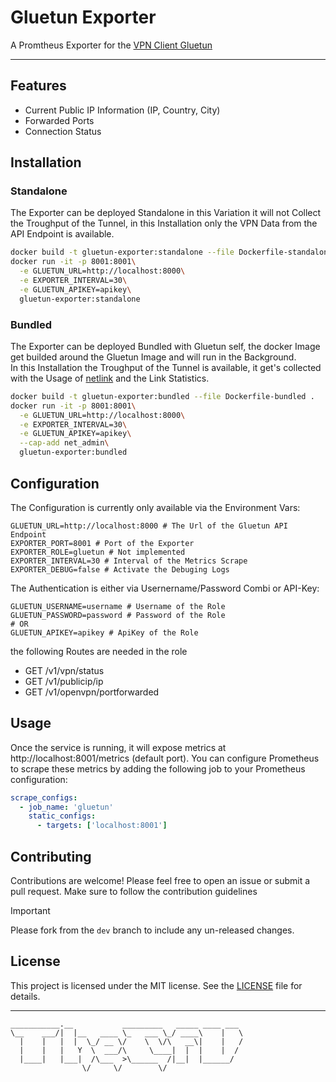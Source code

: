 # Gluetun Exporter
A Promtheus Exporter for the [VPN Client Gluetun](https://github.com/qdm12/gluetun)

---

## Features

- Current Public IP Information (IP, Country, City)
- Forwarded Ports
- Connection Status

## Installation

### Standalone
The Exporter can be deployed Standalone in this Variation it will not Collect the Troughput of the Tunnel, in this Installation only the VPN Data from the API Endpoint is available.
```bash
docker build -t gluetun-exporter:standalone --file Dockerfile-standalone .
docker run -it -p 8001:8001\
  -e GLUETUN_URL=http://localhost:8000\
  -e EXPORTER_INTERVAL=30\
  -e GLUETUN_APIKEY=apikey\
  gluetun-exporter:standalone
```

### Bundled
The Exporter can be deployed Bundled with Gluetun self, the docker Image get builded around the Gluetun Image and will run in the Background. </br>
In this Installation the Troughput of the Tunnel is available, it get's collected with the Usage of [netlink](github.com/vishvananda/netlink) and the Link Statistics.
```bash
docker build -t gluetun-exporter:bundled --file Dockerfile-bundled .
docker run -it -p 8001:8001\
  -e GLUETUN_URL=http://localhost:8000\
  -e EXPORTER_INTERVAL=30\
  -e GLUETUN_APIKEY=apikey\
  --cap-add net_admin\
  gluetun-exporter:bundled
```

## Configuration
The Configuration is currently only available via the Environment Vars:
```env
GLUETUN_URL=http://localhost:8000 # The Url of the Gluetun API Endpoint
EXPORTER_PORT=8001 # Port of the Exporter
EXPORTER_ROLE=gluetun # Not implemented
EXPORTER_INTERVAL=30 # Interval of the Metrics Scrape
EXPORTER_DEBUG=false # Activate the Debuging Logs
```

The Authentication is either via Usernername/Password Combi or API-Key:
```env
GLUETUN_USERNAME=username # Username of the Role
GLUETUN_PASSWORD=password # Password of the Role
# OR
GLUETUN_APIKEY=apikey # ApiKey of the Role
```
the following Routes are needed in the role
- GET /v1/vpn/status
- GET /v1/publicip/ip
- GET /v1/openvpn/portforwarded

## Usage

Once the service is running, it will expose metrics at http://localhost:8001/metrics (default port). You can configure Prometheus to scrape these metrics by adding the following job to your Prometheus configuration:

```yaml
scrape_configs:
  - job_name: 'gluetun'
    static_configs:
      - targets: ['localhost:8001']
```

## Contributing

Contributions are welcome! Please feel free to open an issue or submit a pull request. Make sure to follow the contribution guidelines

> [!IMPORTANT]
> Please fork from the `dev` branch to include any un-released changes.

## License

This project is licensed under the MIT license. See the [LICENSE](LICENSE) file for details.

---
```
___________.__           _________   _____ ____ ___ 
\__    ___/|  |__   ____ \_   ___ \_/ ____\    |   \
  |    |   |  |  \_/ __ \/    \  \/\   __\|    |   /
  |    |   |   Y  \  ___/\     \____|  |  |    |  / 
  |____|   |___|  /\___  >\______  /|__|  |______/  
                \/     \/        \/                 
```
